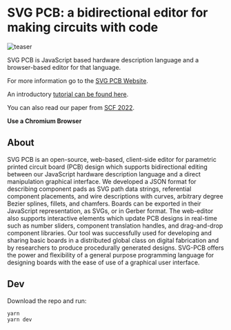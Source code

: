 # SVG PCB: a bidirectional editor for making circuits with code

![teaser](https://user-images.githubusercontent.com/27078897/194322283-9ed63453-8606-4120-8d87-8f650782af4e.jpg)

SVG PCB is JavaScript based hardware description language and a browser-based editor for that language.

For more information go to the [SVG PCB Website](https://leomcelroy.com/svg-pcb-website/#/home).

An introductory [tutorial can be found here](https://github.com/leomcelroy/svg-pcb/blob/main/DOCS/TUTORIAL.md#svg-pcb).

You can also read our paper from [SCF 2022](https://dl.acm.org/doi/pdf/10.1145/3559400.3562004).

**Use a Chromium Browser**

## About

SVG PCB is an open-source, web-based, client-side editor for parametric printed circuit board (PCB) design which supports bidirectional editing between our JavaScript hardware description language and a direct manipulation graphical interface. We developed a JSON format for describing component pads as SVG path data strings, referential component placements, and wire descriptions with curves, arbitrary degree Bezier splines, fillets, and chamfers. Boards can be exported in their JavaScript representation, as SVGs, or in Gerber format. The web-editor also supports interactive elements which update PCB designs in real-time such as number sliders, component translation handles, and drag-and-drop component libraries. Our tool was successfully used for developing and sharing basic boards in a distributed global class on digital fabrication and by researchers to produce procedurally generated designs. SVG-PCB offers the power and flexibility of a general purpose programming language for designing boards with the ease of use of a graphical user interface.

## Dev

Download the repo and run:

```
yarn
yarn dev
```


